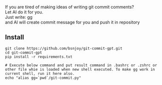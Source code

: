 If you are tired of making ideas of writing git commit comments?  
Let AI do it for you.  
Just write: gg  
and AI will create commit message for you and push it in repository  

## Install
```
git clone https://github.com/bsnjoy/git-commit-gpt.git
cd git-commit-gpt
pip install -r requirements.txt

# Execute below command and put result command in .bashrc or .zshrc or other file whie is loaded when new shell executed. To make gg work in current shell, run it here also.
echo "alias gg=`pwd`/git-commit.py"
```